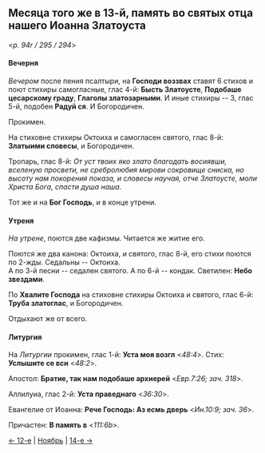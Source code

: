 
## Месяца того же в 13-й, память во святых отца нашего Иоанна Златоуста

<*p. 94r / 295 / 294*>

#### Вечерня

*Вечером* после пения псалтыри, на **Господи воззвах** ставят 6 стихов и поют стихиры самогласные, 
глас 4-й: **Бысть Златоусте**, **Подобаше цесарскому граду**, **Глаголы златозарными**. 
И иные стихиры -- 3, глас 5-й, подобен **Радуй ся**. И Богородичен. 

Прокимен. 

На стиховне стихиры Октоиха и самогласен святого, глас 8-й: **Златыими словесы**, и Богородичен. 

Тропарь, глас 8-й: *От уст твоих яко злато благодать восиявши, вселеную просвети, не сребролюбия мирови 
сокровище сниска, но высоту нам покорения показа, и словесы научая, отче Златоусте, моли Христа Бога, 
спасти душа наша*. 

Тот же и на **Бог Господь**, и в конце утрени. 

#### Утреня

*На утрене*, поются две кафизмы. 
Читается же житие его. 

Поются же два канона: Октоиха, и святого, глас 8-й, его стихи поются по 2-жды. 
Седальны -- Октоиха.  
А по 3-й песни -- седален святого. 
А по 6-й -- кондак. 
Светилен: **Небо звездами**. 

По **Хвалите Господа** на стиховне стихиры Октоиха и святого, глас 6-й: **Труба златоглас**,  и Богородичен. 

Отдыхают же от всего. 

#### Литургия

На *Литургии* прокимен, глас 1-й: **Уста моя возгл** <*48:4*>. 
Стих: **Услышите се вси** <*48:2*>. 

Апостол: **Братие, так нам подобаше архиерей** <*Евр.7:26; зач. 318*>.

Аллилуиа, глас 2-й: **Уста праведнаго** <*36:30*>. 

Евангелие от Иоанна: **Рече Господь: Аз есмь дверь** <*Ин.10:9; зач. 36*>. 

Причастен: **В память в** <*111:6b*>.

[← 12-е](11_12_AST.ru.md) | [Ноябрь](README.md#13-й) | [14-е →](11_14_AST.ru.md)